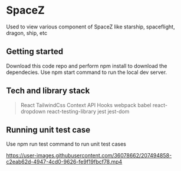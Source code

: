# SpaceZ 
 Used to view various component of SpaceZ like starship, spaceflight, dragon, ship, etc
 
 ## Getting started
 Download this code repo and perform npm install to download the dependecies. Use npm start command to run the local dev server.
 
 ## Tech and library stack
 > React
 > TailwindCss
 > Context API
 > Hooks
 > webpack
 > babel
 > react-dropdown
 > react-testing-library
 >jest
 >jest-dom
 
 ## Running unit test case
 Use npm run test command to run unit test cases
 
 

https://user-images.githubusercontent.com/36078662/207494858-c2eab62d-4947-4cd0-9626-fe9f19fbcf78.mp4

